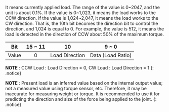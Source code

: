 It means currently applied load.
The range of the value is 0~2047, and the unit is about 0.1%.
If the value is 0~1,023, it means the load works to the CCW direction.
If the value is 1,024~2,047, it means the load works to the CW direction.
That is, the 10th bit becomes the direction bit to control the direction, and 1,024 is equal to 0.
For example, the value is 512, it means the load is detected in the direction of CCW about 50% of the maximum torque.

| Bit | 15 ~ 11  | 10 | 9 ~ 0|
| :----: | :---: | :---: | :---: |
| Value | 0 | Load Direction | Data (Load Ratio)|

**NOTE** : CCW Load : Load Direction = 0, CW Load : Load Direction = 1
{: .notice}

**NOTE** : Present load is an inferred value based on the internal output value; not a measured value using torque sensor, etc. Therefore, it may be inaccurate for measuring weight or torque. It is recommended to use it for predicting the direction and size of the force being applied to the joint.
{: .notice}
